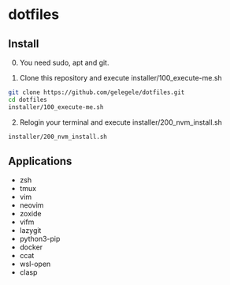 # dotfiles

## Install

0. You need sudo, apt and git.

1. Clone this repository and execute installer/100_execute-me.sh
```.sh
git clone https://github.com/gelegele/dotfiles.git
cd dotfiles
installer/100_execute-me.sh
```
2. Relogin your terminal and execute installer/200_nvm_install.sh

```.sh
installer/200_nvm_install.sh
```

## Applications
- zsh
- tmux
- vim
- neovim
- zoxide
- vifm
- lazygit
- python3-pip
- docker
- ccat
- wsl-open
- clasp
